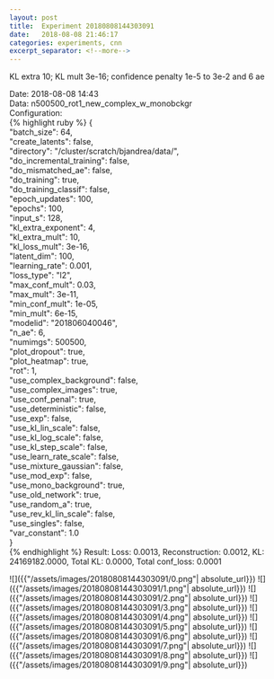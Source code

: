 ```yaml
---
layout: post
title:  Experiment 20180808144303091
date:   2018-08-08 21:46:17
categories: experiments, cnn
excerpt_separator: <!--more-->
---
```

KL extra 10; KL mult 3e-16; confidence penalty 1e-5 to 3e-2 and 6 ae  

 <!--more-->
Date: 2018-08-08 14:43  
Data: n500500_rot1_new_complex_w_monobckgr  
Configuration:   
{% highlight ruby %}
{  
    "batch_size": 64,   
    "create_latents": false,   
    "directory": "/cluster/scratch/bjandrea/data/",   
    "do_incremental_training": false,   
    "do_mismatched_ae": false,   
    "do_training": true,   
    "do_training_classif": false,   
    "epoch_updates": 100,   
    "epochs": 100,   
    "input_s": 128,   
    "kl_extra_exponent": 4,   
    "kl_extra_mult": 10,   
    "kl_loss_mult": 3e-16,   
    "latent_dim": 100,   
    "learning_rate": 0.001,   
    "loss_type": "l2",   
    "max_conf_mult": 0.03,   
    "max_mult": 3e-11,   
    "min_conf_mult": 1e-05,   
    "min_mult": 6e-15,   
    "modelid": "201806040046",   
    "n_ae": 6,   
    "numimgs": 500500,   
    "plot_dropout": true,   
    "plot_heatmap": true,   
    "rot": 1,   
    "use_complex_background": false,   
    "use_complex_images": true,   
    "use_conf_penal": true,   
    "use_deterministic": false,   
    "use_exp": false,   
    "use_kl_lin_scale": false,   
    "use_kl_log_scale": false,   
    "use_kl_step_scale": false,   
    "use_learn_rate_scale": false,   
    "use_mixture_gaussian": false,   
    "use_mod_exp": false,   
    "use_mono_background": true,   
    "use_old_network": true,   
    "use_random_a": true,   
    "use_rev_kl_lin_scale": false,   
    "use_singles": false,   
    "var_constant": 1.0  
}  
{% endhighlight %}
Result: Loss: 0.0013, Reconstruction: 0.0012, KL: 24169182.0000, Total KL: 0.0000,  Total conf_loss: 0.0001  

![]({{"/assets/images/20180808144303091/0.png"| absolute_url}})
![]({{"/assets/images/20180808144303091/1.png"| absolute_url}})
![]({{"/assets/images/20180808144303091/2.png"| absolute_url}})
![]({{"/assets/images/20180808144303091/3.png"| absolute_url}})
![]({{"/assets/images/20180808144303091/4.png"| absolute_url}})
![]({{"/assets/images/20180808144303091/5.png"| absolute_url}})
![]({{"/assets/images/20180808144303091/6.png"| absolute_url}})
![]({{"/assets/images/20180808144303091/7.png"| absolute_url}})
![]({{"/assets/images/20180808144303091/8.png"| absolute_url}})
![]({{"/assets/images/20180808144303091/9.png"| absolute_url}})

